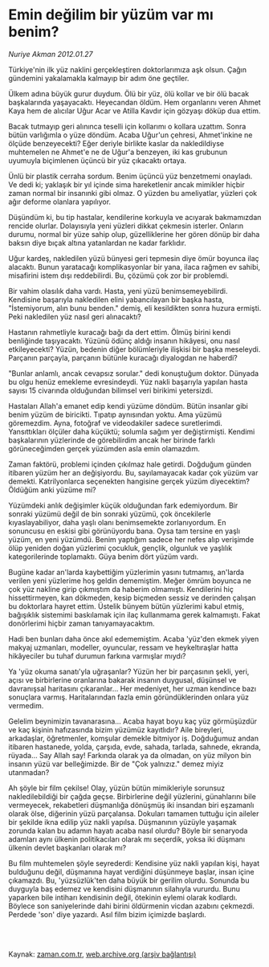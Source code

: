# Emin değilim bir yüzüm var mı benim?

*Nuriye Akman 2012.01.27*

<td class="columnist-detail">
<p>Türkiye'nin ilk yüz naklini gerçekleştiren doktorlarımıza aşk olsun. Çağın gündemini yakalamakla kalmayıp bir adım öne geçtiler.</p>
<p>
<div id="haberMetinDiv">
<p>Ülkem adına büyük gurur duydum. Ölü bir yüz, ölü kollar ve bir ölü bacak başkalarında yaşayacaktı. Heyecandan öldüm. Hem organlarını veren Ahmet Kaya hem de alıcılar Uğur Acar ve Atilla Kavdır için gözyaşı döküp dua ettim.
<p>Bacak tutmayıp geri alınınca teselli için kollarımı o kollara uzattım. Sonra bütün varlığımla o yüze döndüm. Acaba Uğur'un çehresi, Ahmet'inkine ne ölçüde benzeyecekti? Eğer deriyle birlikte kaslar da nakledildiyse muhtemelen ne Ahmet'e ne de Uğur'a benzeyen, iki kas grubunun uyumuyla biçimlenen üçüncü bir yüz çıkacaktı ortaya.
<p>Ünlü bir plastik cerraha sordum. Benim üçüncü yüz benzetmemi onayladı. Ve dedi ki; yaklaşık bir yıl içinde sima hareketlenir ancak mimikler hiçbir zaman normal bir insanınki gibi olmaz. O yüzden bu ameliyatlar, yüzleri çok ağır deforme olanlara yapılıyor.
<p>Düşündüm ki, bu tip hastalar, kendilerine korkuyla ve acıyarak bakmamızdan rencide olurlar. Dolayısıyla yeni yüzleri dikkat çekmesin isterler. Onların durumu, normal bir yüze sahip olup, güzelliklerine her gören dönüp bir daha baksın diye bıçak altına yatanlardan ne kadar farklıdır.
<p>Uğur kardeş, nakledilen yüzü bünyesi geri tepmesin diye ömür boyunca ilaç alacaktı. Bunun yaratacağı komplikasyonlar bir yana, ilaca rağmen ev sahibi, misafirini istem dışı reddebilirdi. Bu, çözümü çok zor bir problemdi.
<p>Bir vahim olasılık daha vardı. Hasta, yeni yüzü benimsemeyebilirdi. Kendisine başarıyla nakledilen elini yabancılayan bir başka hasta, "İstemiyorum, alın bunu benden." demiş, eli kesildikten sonra huzura ermişti. Peki nakledilen yüz nasıl geri alınacaktı?
<p>Hastanın rahmetliyle kuracağı bağı da dert ettim. Ölmüş birini kendi benliğinde taşıyacaktı. Yüzünü ödünç aldığı insanın hikâyesi, onu nasıl etkileyecekti? Yüzün, bedenin diğer bölümleriyle ilişkisi bir başka meseleydi. Parçanın parçayla, parçanın bütünle kuracağı diyalogdan ne haberdi?
<p>"Bunlar anlamlı, ancak cevapsız sorular." dedi konuştuğum doktor. Dünyada bu olgu henüz emekleme evresindeydi. Yüz nakli başarıyla yapılan hasta sayısı 15 civarında olduğundan bilimsel veri birikimi yetersizdi. 
<p>Hastaları Allah'a emanet edip kendi yüzüme döndüm. Bütün insanlar gibi benim yüzüm de biricikti. Tıpatıp aynısından yoktu. Ama yüzümü göremezdim. Ayna, fotoğraf ve videodakiler sadece suretlerimdi. Yansıttıkları ölçüler daha küçüktü; solumla sağım yer değiştirmişti. Kendimi başkalarının yüzlerinde de görebilirdim ancak her birinde farklı görüneceğimden gerçek yüzümden asla emin olamazdım.
<p>Zaman faktörü, problemi içinden çıkılmaz hale getirdi. Doğduğum günden itibaren yüzüm her an değişiyordu. Bu, sayılamayacak kadar çok yüzüm var demekti. Katrilyonlarca seçenekten hangisine gerçek yüzüm diyecektim? Öldüğüm anki yüzüme mi?
<p>Yüzümdeki anlık değişimler küçük olduğundan fark edemiyordum. Bir sonraki yüzümü değil de bin sonraki yüzümü, çok öncekilerle kıyaslayabiliyor, daha yaşlı olanı benimsemekte zorlanıyordum. En sonuncusu en eskisi gibi görünüyordu bana. Oysa tam tersine en yaşlı yüzüm, en yeni yüzümdü. Benim yaptığım sadece her nefes alıp verişimde ölüp yeniden doğan yüzlerimi çocukluk, gençlik, olgunluk ve yaşlılık kategorilerinde toplamaktı. Güya benim dört yüzüm vardı.
<p>Bugüne kadar an'larda kaybettiğim yüzlerimin yasını tutmamış, an'larda verilen yeni yüzlerime hoş geldin dememiştim. Meğer ömrüm boyunca ne çok yüz nakline girip çıkmıştım da haberim olmamıştı. Kendilerini hiç hissettirmeyen, kan dökmeden, kesip biçmeden sessiz ve derinden çalışan bu doktorlara hayret ettim. Üstelik bünyem bütün yüzlerimi kabul etmiş, bağışıklık sistemimi baskılamak için ilaç kullanmama gerek kalmamıştı. Fakat donörlerimi hiçbir zaman tanıyamayacaktım.
<p>Hadi ben bunları daha önce akıl edememiştim. Acaba 'yüz'den ekmek yiyen makyaj uzmanları, modeller, oyuncular, ressam ve heykeltıraşlar hatta hikâyeciler bu tuhaf durumun farkına varmışlar mıydı?
<p>Ya 'yüz okuma sanatı'yla uğraşanlar? Yüzün her bir parçasının şekli, yeri, açısı ve birbirlerine oranlarına bakarak insanın duygusal, düşünsel ve davranışsal haritasını çıkaranlar... Her medeniyet, her uzman kendince bazı sonuçlara varmış. Haritalarından fazla emin göründüklerinden onlara yüz vermedim.
<p>Gelelim beynimizin tavanarasına... Acaba hayat boyu kaç yüz görmüşüzdür ve kaç kişinin hafızasında bizim yüzümüz kayıtlıdır? Aile bireyleri, arkadaşlar, öğretmenler, komşular demekle bitmiyor iş. Doğduğumuz andan itibaren hastanede, yolda, çarşıda, evde, sahada, tarlada, sahnede, ekranda, rüyada... Say Allah say! Farkında olarak ya da olmadan, on yüz milyon bin insanın yüzü var belleğimizde. Bir de "Çok yalnızız." demez miyiz utanmadan?
<p>Ah şöyle bir film çekilse! Olay, yüzün bütün mimikleriyle sorunsuz nakledilebildiği bir çağda geçse. Birbirlerine değil yüzlerini, günahlarını bile vermeyecek, rekabetleri düşmanlığa dönüşmüş iki insandan biri eşzamanlı olarak ölse, diğerinin yüzü parçalansa. Dokuları tamamen tuttuğu için aileler bir şekilde ikna edilip yüz nakli yapılsa. Düşmanının yüzüyle yaşamak zorunda kalan bu adamın hayatı acaba nasıl olurdu? Böyle bir senaryoda adamları aynı ülkenin politikacıları olarak mı seçerdik, yoksa iki düşmanı ülkenin devlet başkanları olarak mı?
<p>Bu film muhtemelen şöyle seyrederdi: Kendisine yüz nakli yapılan kişi, hayat bulduğunu değil, düşmanına hayat verdiğini düşünmeye başlar, insan içine çıkamazdı. Bu, 'yüzsüzlük'ten daha büyük bir gerilim olurdu. Sonunda bu duyguyla baş edemez ve kendisini düşmanının silahıyla vururdu. Bunu yaparken bile intiharı kendisinin değil, ötekinin eylemi olarak kodlardı. Böylece son saniyelerinde dahi birini öldürmenin vicdan azabını çekmezdi. Perdede 'son' diye yazardı. Asıl film bizim içimizde başlardı.</p></p></p></p></p></p></p></p></p></p></p></p></p></p></p></p></p></div>
</p>


<p><br>
		 </br></p></td>

Kaynak: [zaman.com.tr](http://zaman.com.tr/yazar.do?yazino=1235699), [web.archive.org (arşiv bağlantısı)](http://web.archive.org/web/20120315052948/http://www.zaman.com.tr:80/yazar.do?yazino=1235699)
